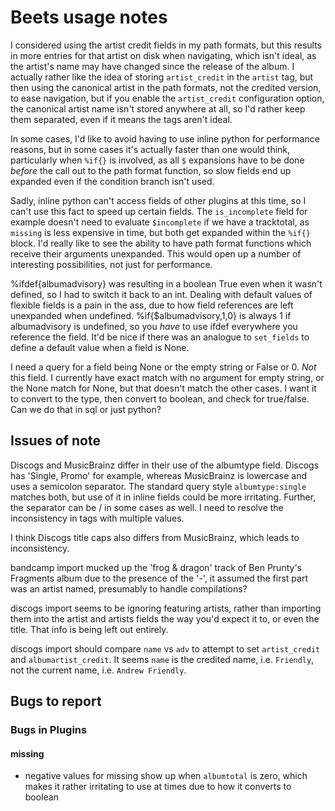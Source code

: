 # Beets usage notes

I considered using the artist credit fields in my path formats, but this
results in more entries for that artist on disk when navigating, which isn't
ideal, as the artist's name may have changed since the release of the album.
I actually rather like the idea of storing `artist_credit` in the `artist`
tag, but then using the canonical artist in the path formats, not the credited
version, to ease navigation, but if you enable the `artist_credit`
configuration option, the canonical artist name isn't stored anywhere at all,
so I'd rather keep them separated, even if it means the tags aren't ideal.

In some cases, I'd like to avoid having to use inline python for performance
reasons, but in some cases it's actually faster than one would think,
particularly when `%if{}` is involved, as all `$` expansions have to be done
*before* the call out to the path format function, so slow fields end up
expanded even if the condition branch isn't used.

Sadly, inline python can't access fields of other plugins at this time, so
I can't use this fact to speed up certain fields. The `is_incomplete` field
for example doesn't need to evaluate `$incomplete` if we have a tracktotal, as
`missing` is less expensive in time, but both get expanded within the `%if{}`
block. I'd really like to see the ability to have path format functions which
receive their arguments unexpanded. This would open up a number of interesting
possibilities, not just for performance.

%ifdef{albumadvisory} was resulting in a boolean True even when it wasn't
defined, so I had to switch it back to an int. Dealing with default values of
flexible fields is a pain in the ass, due to how field references are left
unexpanded when undefined. %if{$albumadvisory,1,0} is always 1 if
albumadvisory is undefined, so you *have* to use ifdef everywhere you
reference the field. It'd be nice if there was an analogue to `set_fields` to
define a default value when a field is None.

I need a query for a field being None or the empty string or False or 0. *Not*
this field. I currently have exact match with no argument for empty string, or
the None match for None, but that doesn't match the other cases. I want it to
convert to the type, then convert to boolean, and check for true/false. Can we
do that in sql or just python?

## Issues of note

Discogs and MusicBrainz differ in their use of the albumtype field. Discogs
has 'Single, Promo' for example, whereas MusicBrainz is lowercase and uses
a semicolon separator. The standard query style `albumtype:single` matches
both, but use of it in inline fields could be more irritating. Further, the
separator can be / in some cases as well. I need to resolve the inconsistency
in tags with multiple values.

I think Discogs title caps also differs from MusicBrainz, which leads to
inconsistency.

bandcamp import mucked up the 'frog & dragon' track of Ben Prunty's Fragments
album due to the presence of the '-', it assumed the first part was an artist
named, presumably to handle compilations?

discogs import seems to be ignoring featuring artists, rather than importing
them into the artist and artists fields the way you'd expect it to, or even
the title. That info is being left out entirely.

discogs import should compare `name` vs `adv` to attempt to set
`artist_credit` and `albumartist_credit`. It seems `name` is the credited
name, i.e. `Friendly`, not the current name, i.e. `Andrew Friendly`.

## Bugs to report

### Bugs in Plugins

#### missing

- negative values for missing show up when `albumtotal` is zero, which makes it
  rather irritating to use at times due to how it converts to boolean
